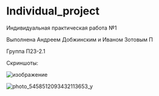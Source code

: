 # Individual_project


Индивидуальная практическая работа №1



Выполнена Андреем Добжинским и Иваном Зотовым П


Группа П23-2.1



Скриншоты:



![изображение](https://github.com/user-attachments/assets/48907409-3fb8-44b6-88bd-53b10c43a558)










![photo_5458512093432113653_y](https://github.com/user-attachments/assets/7dcb6245-c939-4b71-b6a7-875e823ea482)
